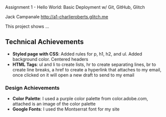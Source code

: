 Assignment 1 - Hello World: Basic Deployment w/ Git, GitHub, Glitch

Jack Campanale
http://a1-charlieroberts.glitch.me

This project shows ...

## Technical Achievements
- **Styled page with CSS**: Added rules for p, h1, h2, and ul. Added background color. Centered headers
- **HTML Tags**: ul and li to create lists, hr to create separating lines, br to create line breaks, a href to create a hyperlink that attaches to my email, once clicked on it will open a new draft to send to my email 
 
### Design Achievements
- **Color Palette**: I used a purple color palette from color.adobe.com, attached is an image of the color palette
- **Google Fonts**: I used the Montserrat font for my site
